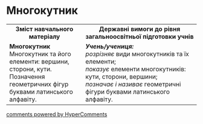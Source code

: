 <div id="hypercomments_widget" class="js-hypercomments-widget invisible"></div>

# Многокутник
<table>
  <tr>
    <td width="40%" align="center"><b>Зміст навчального матеріалу<b></td>
    <td width="60%" align="center"><b>Державні вимоги до рівня загальноосвітньої підготовки учнів</b></td>
  </tr>
  <tr>
    <td width="40%" style="vertical-align:top !important;"><b>Многокутник</b><br>
Многокутник та його елементи: вершини, сторони, кути.<br> 
Позначення геометричних фігур буквами латинського алфавіту.<br></td>
    <td width="60%" style="vertical-align:top !important;"><i><b>Учень/учениця:</b></i><br>
<i>розрізняє</i> види многокутників та їх елементи;<br>
<i>показує</i>  елементи многокутників: кути, сторони, вершини;<br>
<i>позначає і називає</i> геометричні фігури буквами латинського алфавіту.<br></td>
  </tr>
</table>

<div class="js-hypercomments-container">
    <a href="http://hypercomments.com" class="hc-link" title="comments widget">comments powered by HyperComments</a>
</div>